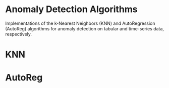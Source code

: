 # Anomaly Detection Algorithms

Implementations of the k-Nearest Neighbors (KNN) and AutoRegression (AutoReg) algorithms for anomaly detection on tabular and time-series data, respectively.

# KNN



# AutoReg

